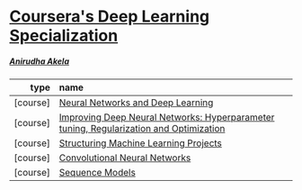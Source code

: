 # [Coursera's Deep Learning Specialization](https://www.coursera.org/specializations/deep-learning)

##### [Anirudha Akela](https://github.com/anirudha-akela)

type | name |
--:|:----|
[course] |[ Neural Networks and Deep Learning](https://www.coursera.org/learn/neural-networks-deep-learning) |
[course] | [Improving Deep Neural Networks: Hyperparameter tuning, Regularization and Optimization](https://www.coursera.org/learn/deep-neural-network)
[course]  | [Structuring Machine Learning Projects](https://www.coursera.org/learn/machine-learning-projects)
[course]  | [Convolutional Neural Networks](https://www.coursera.org/learn/convolutional-neural-networks/home/welcome) 
[course]  | [Sequence Models](https://www.coursera.org/learn/nlp-sequence-models) 
